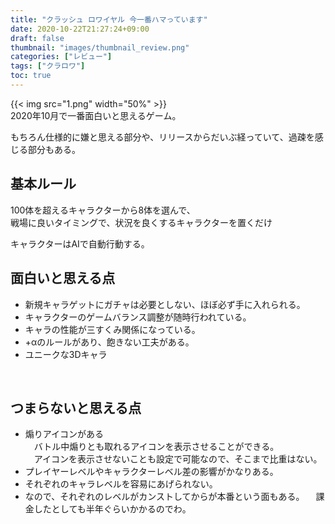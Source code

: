 ```yaml
---
title: "クラッシュ ロワイヤル 今一番ハマっています"
date: 2020-10-22T21:27:24+09:00
draft: false
thumbnail: "images/thumbnail_review.png"
categories: ["レビュー"]
tags: ["クラロワ"]
toc: true
---
```


{{< img src="1.png" width="50%" >}}  
2020年10月で一番面白いと思えるゲーム。  
  
もちろん仕様的に嫌と思える部分や、リリースからだいぶ経っていて、過疎を感じる部分もある。  
  
## 基本ルール
100体を超えるキャラクターから8体を選んで、  
戦場に良いタイミングで、状況を良くするキャラクターを置くだけ  
  
キャラクターはAIで自動行動する。  
  

## 面白いと思える点
- 新規キャラゲットにガチャは必要としない、ほぼ必ず手に入れられる。
- キャラクターのゲームバランス調整が随時行われている。
- キャラの性能が三すくみ関係になっている。
- +αのルールがあり、飽きない工夫がある。
- ユニークな3Dキャラ
  
<br>
  

## つまらないと思える点
- 煽りアイコンがある  
　バトル中煽りとも取れるアイコンを表示させることができる。  
　アイコンを表示させないことも設定で可能なので、そこまで比重はない。  
- プレイヤーレベルやキャラクターレベル差の影響がかなりある。
- それぞれのキャラレベルを容易にあげられない。
- なので、それぞれのレベルがカンストしてからが本番という面もある。
　課金したとしても半年ぐらいかかるのでわ。  

